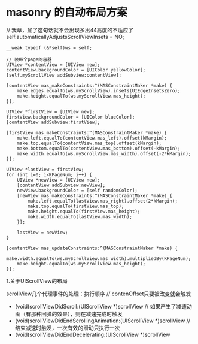 # masonry 的自动布局方案

// 我草，加了这句话就不会出现多出44高度的不适应了
    self.automaticallyAdjustsScrollViewInsets = NO;
   
    __weak typeof (&*self)ws = self;
   
    // 装每个page的容器
    UIView *contentView = [UIView new];
    contentView.backgroundColor = [UIColor yellowColor];
    [self.myScrollView addSubview:contentView];
   
    [contentView mas_makeConstraints:^(MASConstraintMaker *make) {
        make.edges.equalTo(ws.myScrollView).insets(UIEdgeInsetsZero);
        make.height.equalTo(ws.myScrollView.mas_height);
    }];
 
    UIView *firstView = [UIView new];
    firstView.backgroundColor = [UIColor blueColor];
    [contentView addSubview:firstView];
   
    [firstView mas_makeConstraints:^(MASConstraintMaker *make) {
        make.left.equalTo(contentView.mas_left).offset(kMargin);
        make.top.equalTo(contentView.mas_top).offset(kMargin);
        make.bottom.equalTo(contentView.mas_bottom).offset(-kMargin);
        make.width.equalTo(ws.myScrollView.mas_width).offset(-2*kMargin);
    }];
   
    UIView *lastView = firstView;
    for (int i=0; i<KPageNum; i++) {
        UIView *newView = [UIView new];
        [contentView addSubview:newView];
        newView.backgroundColor = [self randomColor];
        [newView mas_makeConstraints:^(MASConstraintMaker *make) {
            make.left.equalTo(lastView.mas_right).offset(2*kMargin);
            make.top.equalTo(firstView.mas_top);
            make.height.equalTo(firstView.mas_height);
            make.width.equalTo(lastView.mas_width);
        }];
       
        lastView = newView;
    }
   
    [contentView mas_updateConstraints:^(MASConstraintMaker *make) {
        make.width.equalTo(ws.myScrollView.mas_width).multipliedBy(KPageNum);
        make.height.equalTo(ws.myScrollView.mas_height);
    }];


1.关于UIScrollView的布局

scrollView几个代理事件的处理：执行顺序
// contenOffset只要被改变就会触发
- (void)scrollViewDidScroll:(UIScrollView *)scrollView 
// 如果产生了减速动画（有那种回弹的效果），则在减速完成时触发
- (void)scrollViewDidEndScrollingAnimation:(UIScrollView *)scrollView 
// 结束减速时触发，一次有效的滑动只执行一次
- (void)scrollViewDidEndDecelerating:(UIScrollView *)scrollView


